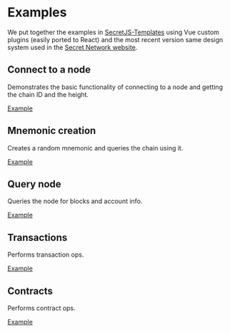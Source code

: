 

<columns number="2" number-s="1" weight-m="right" weight-l="right">

# Examples

We put together the examples in [SecretJS-Templates](https://github.com/enigmampc/SecretJS-Templates) using Vue custom plugins (easily ported to React) and the most recent version same design system used in the [Secret Network website](https://scrt.network/).

<block>

## Connect to a node

Demonstrates the basic functionality of connecting to a node and getting the chain ID and the height.

[Example](/examples/connect-to-node)


## Mnemonic creation

Creates a random mnemonic and queries the chain using it.

[Example](/examples/mnemonic-creation)


## Query node

Queries the node for blocks and account info.

[Example](/examples/query-node)

## Transactions

Performs transaction ops.

[Example](/examples/transactions)


## Contracts

Performs contract ops.

[Example](/examples/contracts)



</block>

</columns>
